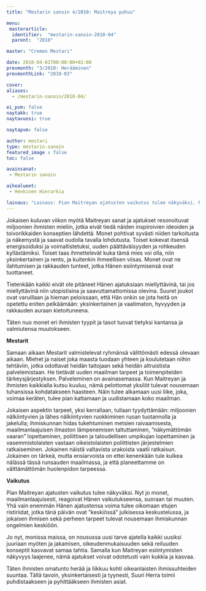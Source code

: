 ```yaml
---
title: "Mestarin sanoin 4/2010: Maitreya puhuu"

menu:
 masterarticle:
  identifier:  "mestarin-sanoin-2010-04"
  parent:  "2010"

master: "Cremen Mestari"

date: 2010-04-01T00:00:00+02:00
prevmonth: "3/2010: Herääminen"
prevmonthLink: "2010-03"

cover:
aliases:
  - /mestarin-sanoin/2010-04/

ei_pvm: false
naytakk: true
naytavuosi: true

naytapvm: false

author: mestari
type: mestarin-sanoin
featured_image : false
toc: false

avainsanat:
 - Mestarin sanoin

aihealueet:
 - Henkinen Hierarkia

lainaus: "Lainaus: Pian Maitreyan ajatusten vaikutus tulee näkyväksi. Nyt jo monet, maailmanlaajuisesti, reagoivat Hänen vaikutukseensa, suoraan tai muuten. Yhä vain enemmän Hänen ajatustensa voima tulee oikomaan etujen ristiriidat, jotka tänä päivän ovat ”keskiössä” julkisessa keskustelussa, ja jokaisen ihmisen sekä perheen tarpeet tulevat nousemaan ihmiskunnan ongelmien keskiöön."
---
```

<p>Jokaisen kuluvan viikon myötä Maitreyan sanat ja ajatukset resonoituvat miljoonien ihmisten mieliin, jotka eivät tiedä näiden inspiroivien ideoiden ja toivorikkaiden konseptien lähdettä. Monet pohtivat syvästi niiden tarkoitusta ja näkemystä ja saavat oudolla tavalla lohdutusta. Toiset kokevat itsensä energisoiduksi ja voimallistetuksi, uuden päättäväisyyden ja rohkeuden kyllästämiksi. Toiset taas ihmettelevät kuka tämä mies voi olla, niin yksinkertainen ja rento, ja kuitenkin ihmeellisen viisas. Monet ovat ne ilahtumisen ja rakkauden tunteet, jotka Hänen esiintymisensä ovat tuottaneet.</p>
<p>Tietenkään kaikki eivät ole pitäneet Hänen ajatuksiaan miellyttävinä, tai jos miellyttävinä niin utopistisina ja saavuttamattomissa olevina. Suuret joukot ovat varuillaan ja hieman peloissaan, että Hän onkin se jota heitä on opetettu eniten pelkäämään: yksinkertainen ja vaatimaton, hyvyyden ja rakkauden auraan kietoituneena.</p>
<p>Täten nuo monet eri ihmisten tyypit ja tasot tuovat tietyksi kantansa ja valmiutensa muutokseen.</p>
<p><strong>Mestarit</strong></p>
<p>Samaan aikaan Mestarit valmistelevat ryhmänsä välittömästi edessä olevaan aikaan. Miehet ja naiset joka maasta tuodaan yhteen ja koulutetaan niihin tehtäviin, jotka odottavat heidän taitojaan sekä heidän altruistista palvelemistaan. He tietävät uuden maailman tarpeet ja toimenpiteiden tärkeysjärjestyksen. Palveleminen on avainasemassa. Kun Maitreyan ja ihmisten kaikkialla kutsu kuuluu, nämä pelottomat yksilöt tulevat nousemaan tuhansissa kohdatakseen haasteen. Näin tulee alkamaan uusi liike, joka, voimaa keräten, tulee pian kattamaan ja uudistamaan koko maailman.</p>
<p>Jokaisen aspektin tarpeet, yksi kerrallaan, tullaan tyydyttämään: miljoonien nälkiintyvien ja lähes nälkiintyvien ruokkiminen ruoan tuotannolla ja jakelulla; ihmiskunnan hidas tukehtuminen metsien raivaamisesta, maailmanlaajuisen ilmaston lämpenemisen taltuttaminen, ”näkymättömän vaaran” lopettaminen, poliittisen ja taloudellisen umpikujan lopettaminen ja vasemmistolaisten vastaan oikeistolaisten poliittisten järjestelmien ratkaiseminen. Jokainen näistä valtavista urakoista vaatii ratkaisun. Jokainen on tärkeä, mutta ensiarvoista on ettei kenenkään tule kulkea nälässä tässä runsauden maailmassa, ja että planeettamme on välttämättömän huolenpidon tarpeessa.</p>
<p><strong>Vaikutus</strong></p>
<p>Pian Maitreyan ajatusten vaikutus tulee näkyväksi. Nyt jo monet, maailmanlaajuisesti, reagoivat Hänen vaikutukseensa, suoraan tai muuten. Yhä vain enemmän Hänen ajatustensa voima tulee oikomaan etujen ristiriidat, jotka tänä päivän ovat ”keskiössä” julkisessa keskustelussa, ja jokaisen ihmisen sekä perheen tarpeet tulevat nousemaan ihmiskunnan ongelmien keskiöön.</p>
<p>Jo nyt, monissa maissa, on nousussa uusi tarve ajatella kaikki uusiksi juuriaan myöten ja jakamisen, oikeudenmukaisuuden sekä reiluuden konseptit kasvavat samaa tahtia. Samalla kun Maitreyan esiintymisten näkyvyys laajenee, nämä ajatukset voivat odotetusti vain kukkia ja kasvaa.</p>
<p>Täten ihmisten omatunto herää ja liikkuu kohti oikeanlaisten ihmissuhteiden suuntaa. Tällä tavoin, yksinkertaisesti ja tyynesti, Suuri Herra toimii puhdistaakseen ja pyhittääkseen ihmisten asiat.</p>